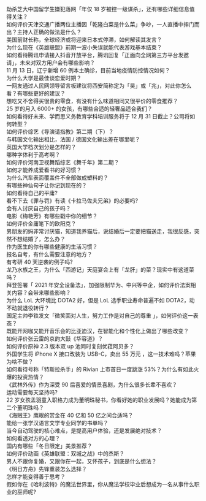 劫杀芝大中国留学生嫌犯落网「年仅 18 岁被控一级谋杀」，还有哪些详细信息值得关注？  
如何评价天津交通广播两位主播因「乾隆白菜是什么菜」争吵，一人直播中摔门而出？主持人正确的做法是什么？  
美国前财长称，全球经济或将迎来日本式停滞，如何解读其发言？  
为什么现在《英雄联盟》前期一波小失误就能代表游戏基本结束？  
如何看待腾讯申请接入抖音开放平台，腾讯回复「正面向全网第三方平台发邀请」，未来对双方用户会有哪些影响？  
11 月 13 日，辽宁新增 60 例本土确诊，目前当地疫情防控情况如何？  
为什么大学是最佳谈恋爱时期？  
一网友通过人民网领导留言板建议将西安简称定为「昊」或「兆」，对此你怎么看？有哪些更好的建议？  
想吃又不舍得买很贵的零食，有没有什么味道相同又很平价的零食推荐？  
25 岁的月入 6000+ 的女孩，有哪些合适的轻奢品适合我们？  
如何看待好未来、学而思义务教育学科培训服务将于 12 月 31 日截止？公司将如何转型？  
如何评价综艺《导演请指教》第二期（下）？  
与韩国文化输出相比，法国 / 德国文化输出差在哪里呢？  
英国大学档次划分是怎样的？  
哪种字体利于高考啊？  
如何评价河南卫视舞蹈综艺《舞千年》第二期？  
如何才能养成爱看书的好习惯？  
为什么汽车表面覆盖件不全部做成塑料的？  
有哪些神仙句子让你记到现在的？  
如何看待自己的平庸?  
看不下去《罪与罚》有读《卡拉马佐夫兄弟》的必要吗?  
会有人讨厌自己的孩子吗？  
电影《梅艳芳》有哪些戳中你的细节？  
如何评价金庸笔下的欧阳克？  
男朋友的妈非常讨厌猫，知道我养猫后，说结婚后一定要把猫送走，我很反感，突然不想结婚了，怎么办？  
作为医生的你有哪些健康的生活习惯？  
报名自考，有什么需要注意的地方？  
有考研 40 天逆袭的例子吗?  
龙乃水族之王，为什么「西游记」天庭宴会上有「龙肝」的菜？现实中有这道菜吗？  
拜登签署「 2021 年安全设备法」，加强限制华为、中兴等中企，如何评价法案相关内容？会带来哪些影响？  
为什么 LoL 大环境比 DOTA2 好，但是 LoL 选手职业寿命普遍不如 DOTA2，动不动就退役转行？  
国足主帅李铁发文「微笑面对人生，努力工作是对自己的尊重 」，如何评价这一表态？  
既能开网咖又能开音乐会的比亚迪汉，在智能化和个性化上做出了哪些改变？  
如何评价张云雷的京韵大鼓《华容道》？  
如何评价原神 2.3 版本双 up 池同时复刻优菈阿贝多？  
外国学生将 iPhone X 接口改装为 USB-C，卖出 55 万元 ，这一技术难吗？苹果为啥不做？  
如何看待号称「特斯拉杀手」的 Rivian 上市首日一度跳涨 53%？为什么有如此火爆的投资热情？  
《武林外传》作为深受 90 后喜爱的情景喜剧，为什么很多长辈不喜欢？  
运动需要每天坚持吗?  
22 岁女孩孟羽童入职格力成为董明珠秘书，你看好她的职业发展吗？她能成为第二个董明珠吗？  
《海贼王》鹰眼的赏金在 40 亿和 50 亿之间合适吗？  
能给一张学汉语言文学专业同学的书单吗？  
当今自动驾驶的核心难点，是提高用户体验，还是发展绝对技术？  
如何看透对方的心理？  
国内有哪些「冬日限定」美景推荐？  
如何评价动画《英雄联盟：双城之战》中的杰斯？  
男人不跟你复婚，又跟你在一起，又怀孩子，到底是什么想法？  
《明日方舟》先锋重装怎么选择？  
怎样才能变得善于思考？  
假如你在《哈利波特》的魔法世界里，你从魔法学校毕业后想成为一名从事什么职业的巫师呢?  
